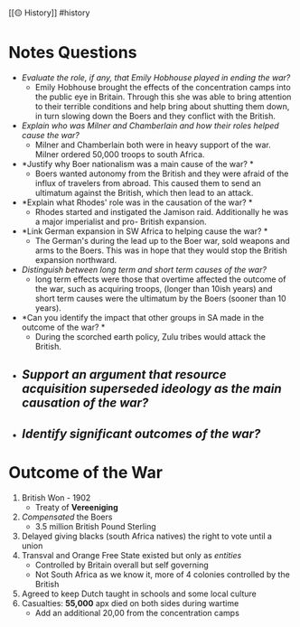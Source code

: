 [[🟡 History]] #history 


# Notes Questions

- *Evaluate the role, if any, that Emily Hobhouse played in ending the war?* 
	- Emily Hobhouse brought the effects of the concentration camps into the public eye in Britain. Through this she was able to bring attention to their terrible conditions and help bring about shutting them down, in turn slowing down the Boers and they conflict with the British. 
- *Explain who was Milner and Chamberlain and how their roles helped cause the war?* 
	- Milner and Chamberlain both were in heavy support of the war. Milner ordered 50,000 troops to south Africa. 
- *Justify why Boer nationalism was a main cause of the war? *
	- Boers wanted autonomy from the British and they were afraid of the influx of travelers from abroad. This caused them to send an ultimatum against the British, which then lead to an attack. 
- *Explain what Rhodes' role was in the causation of the war? *
	- Rhodes started and instigated the Jamison raid. Additionally he was a major imperialist and pro- British expansion. 
- *Link German expansion in SW Africa to helping cause the war? *
	- The German's during the lead up to the Boer war, sold weapons and arms to the Boers. This was in hope that they would stop the British expansion northward. 
- *Distinguish between long term and short term causes of the war?*
	- long term effects were those that overtime affected the outcome of the war, such as acquiring troops, (longer than 10ish years) and short term causes were the ultimatum by the Boers (sooner than 10 years).
- *Can you identify the impact that other groups in SA made in the outcome of the war? *
	- During the scorched earth policy, Zulu tribes would attack the British. 
- *Support an argument that resource acquisition superseded ideology as the main causation of the war?* 
	- 
- *Identify significant outcomes of the war?*
	- 


# Outcome of the War 

1. British Won - 1902
	- Treaty of **Vereeniging**
2. *Compensated* the Boers 
	- 3.5 million British Pound Sterling 
3. Delayed giving blacks (south Africa natives) the right to vote until a union 
4. Transval and Orange Free State existed but only as *entities* 
	- Controlled by Britain overall but self governing 
	- Not South Africa as we know it, more of 4 colonies controlled by the British
5. Agreed to keep Dutch taught in schools and some local culture
6. Casualties: **55,000** apx died on both sides during wartime 
	- Add an additional 20,00 from the concentration camps